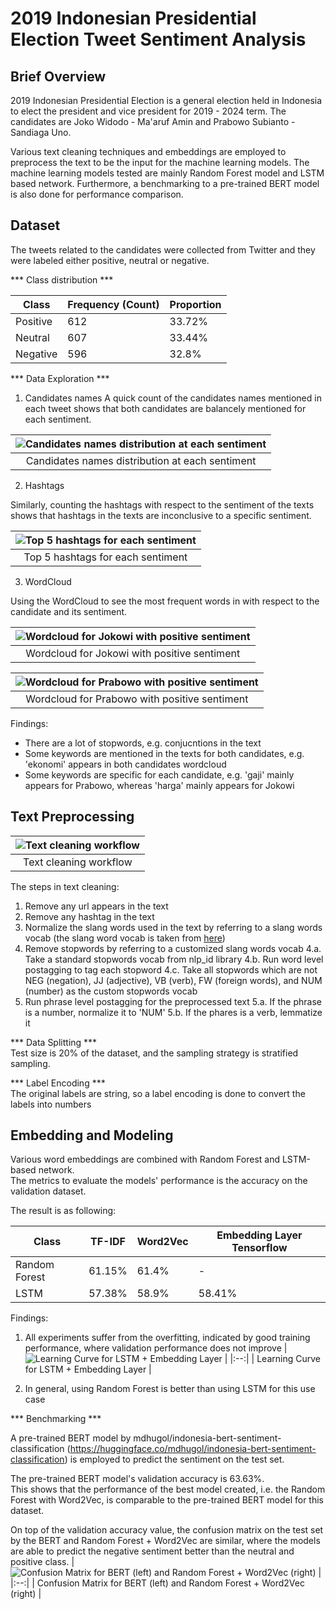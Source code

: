 # 2019 Indonesian Presidential Election Tweet Sentiment Analysis


## Brief Overview

2019 Indonesian Presidential Election is a general election held in Indonesia to elect the president and vice president 
for 2019 - 2024 term. The candidates are Joko Widodo - Ma'aruf Amin and Prabowo Subianto - Sandiaga Uno.

Various text cleaning techniques and embeddings are employed to preprocess the text to be the input for the machine learning models. The machine learning models tested are mainly Random Forest model and LSTM based network. Furthermore, a benchmarking to a pre-trained BERT model is also done for performance comparison.

## Dataset

The tweets related to the candidates were collected from Twitter and they were labeled either positive, neutral or negative.  

*** Class distribution ***

| Class      | Frequency (Count) | Proportion |
| ---------- | ----------------- | ---------- |
| Positive   | 612               | 33.72%     |
| Neutral    | 607               | 33.44%     | 
| Negative   | 596               | 32.8%      | 


*** Data Exploration ***

1. Candidates names
A quick count of the candidates names mentioned in each tweet shows that both candidates are balancely mentioned for each sentiment.

| ![Candidates names distribution at each sentiment](https://github.com/RobyKoeswojo/Indonesia-AI/blob/sentiment_analysis/Sentiment-Analysis/images/president_names_exploration.PNG?raw=true) |
|:--:| 
| Candidates names distribution at each sentiment |


2. Hashtags

Similarly, counting the hashtags with respect to the sentiment of the texts shows that hashtags in the texts are inconclusive to a specific sentiment.

| ![Top 5 hashtags for each sentiment](https://github.com/RobyKoeswojo/Indonesia-AI/blob/sentiment_analysis/Sentiment-Analysis/images/hasthags_exploration.PNG?raw=true) |
|:--:| 
| Top 5 hashtags for each sentiment |


3. WordCloud

Using the WordCloud to see the most frequent words in with respect to the candidate and its sentiment.

| ![Wordcloud for Jokowi with positive sentiment](https://github.com/RobyKoeswojo/Indonesia-AI/blob/sentiment_analysis/Sentiment-Analysis/images/wordcloud_jokowi_positif.png?raw=true) |
|:--:| 
| Wordcloud for Jokowi with positive sentiment |

| ![Wordcloud for Prabowo with positive sentiment](https://github.com/RobyKoeswojo/Indonesia-AI/blob/sentiment_analysis/Sentiment-Analysis/images/wordcloud_prabowo_positif.png?raw=true) |
|:--:| 
| Wordcloud for Prabowo with positive sentiment |


Findings:
- There are a lot of stopwords, e.g. conjucntions in the text
- Some keywords are mentioned in the texts for both candidates, e.g. 'ekonomi' appears in both candidates wordcloud
- Some keywords are specific for each candidate, e.g. 'gaji' mainly appears for Prabowo, whereas 'harga' mainly appears for Jokowi


## Text Preprocessing

| ![Text cleaning workflow](https://github.com/RobyKoeswojo/Indonesia-AI/blob/sentiment_analysis/Sentiment-Analysis/images/text_cleaning.PNG) |
|:--:| 
| Text cleaning workflow |


The steps in text cleaning:
1. Remove any url appears in the text
2. Remove any hashtag in the text
3. Normalize the slang words used in the text by referring to a slang words vocab (the slang word vocab is taken from [here](https://github.com/nasalsabila/kamus-alay/blob/master/colloquial-indonesian-lexicon.csv))
4. Remove stopwords by referring to a customized slang words vocab
4.a. Take a standard stopwords vocab from nlp_id library
4.b. Run word level postagging to tag each stopword
4.c. Take all stopwords which are not NEG (negation), JJ (adjective), VB (verb), FW (foreign words), and NUM (number) as the custom stopwords vocab
5. Run phrase level postagging for the preprocessed text
5.a. If the phrase is a number, normalize it to 'NUM'
5.b. If the phares is a verb, lemmatize it


*** Data Splitting ***  
Test size is 20% of the dataset, and the sampling strategy is stratified sampling.


*** Label Encoding ***  
The original labels are string, so a label encoding is done to convert the labels into numbers


## Embedding and Modeling

Various word embeddings are combined with Random Forest and LSTM-based network.   
The metrics to evaluate the models' performance is the accuracy on the validation dataset.  

The result is as following:

| Class         | TF-IDF | Word2Vec | Embedding Layer Tensorflow |
| ------------- | ------ | -------- | -------------------------- |
| Random Forest | 61.15% |  61.4%   |             -              |
| LSTM          | 57.38% |  58.9%   |          58.41%            |


Findings:
1. All experiments suffer from the overfitting, indicated by good training performance, where validation performance does not improve
| ![Learning Curve for LSTM + Embedding Layer](https://github.com/RobyKoeswojo/Indonesia-AI/blob/sentiment_analysis/Sentiment-Analysis/images/lstm_embedding_learning_curve.png?raw=true) |
|:--:| 
| Learning Curve for LSTM + Embedding Layer |

3. In general, using Random Forest is better than using LSTM for this use case


*** Benchmarking ***

A pre-trained BERT model by mdhugol/indonesia-bert-sentiment-classification (https://huggingface.co/mdhugol/indonesia-bert-sentiment-classification) is employed to predict the sentiment on the test set.

The pre-trained BERT model's validation accuracy is 63.63%.  
This shows that the performance of the best model created, i.e. the Random Forest with Word2Vec, is comparable to the pre-trained BERT model for this dataset.

On top of the validation accuracy value, the confusion matrix on the test set by the BERT and Random Forest + Word2Vec are similar, where the models are able to predict the negative sentiment better than the neutral and positive class.
| ![Confusion Matrix for BERT (left) and Random Forest + Word2Vec (right)](https://github.com/RobyKoeswojo/Indonesia-AI/blob/sentiment_analysis/Sentiment-Analysis/images/cm_bert_rfw2v.PNG) |
|:--:| 
| Confusion Matrix for BERT (left) and Random Forest + Word2Vec (right) |
